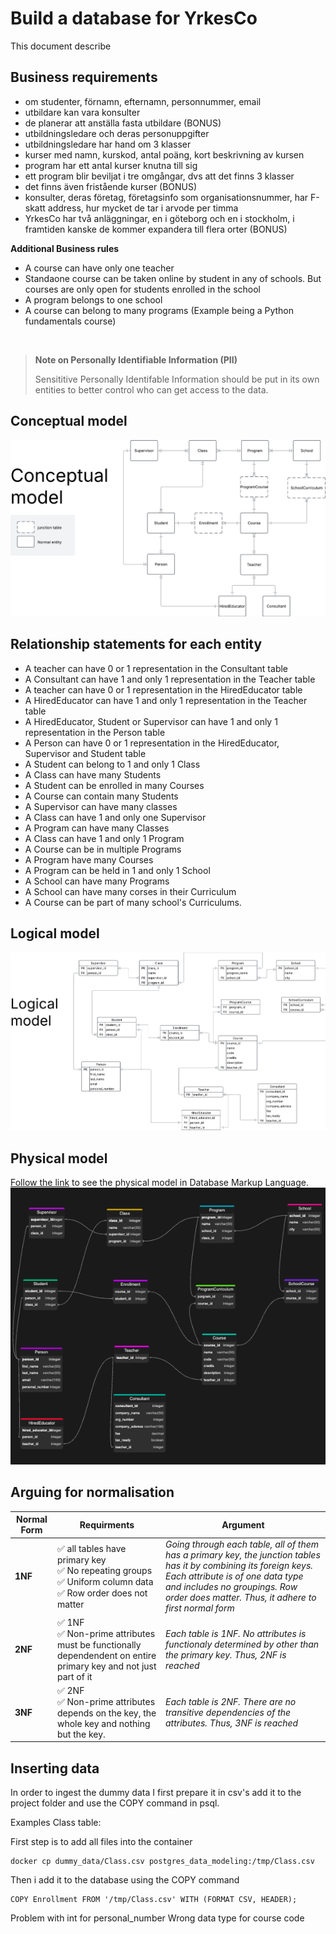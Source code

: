 # Build a database for YrkesCo

This document describe 

## Business requirements
- om studenter, förnamn, efternamn, personnummer, email
- utbildare kan vara konsulter
- de planerar att anställa fasta utbildare (BONUS)
- utbildningsledare och deras personuppgifter
- utbildningsledare har hand om 3 klasser
- kurser med namn, kurskod, antal poäng, kort beskrivning av kursen
- program har ett antal kurser knutna till sig
- ett program blir beviljat i tre omgångar, dvs att det finns 3 klasser
- det finns även fristående kurser (BONUS)
- konsulter, deras företag, företagsinfo som organisationsnummer, har F-skatt address, hur mycket de tar i arvode per timma
- YrkesCo har två anläggningar, en i göteborg och en i stockholm, i framtiden kanske de kommer expandera till flera orter (BONUS)

**Additional Business rules**
- A course can have only one teacher
- Standaone course can be taken online by student in any of schools. But courses are only open for students enrolled in the school
- A program belongs to one school
- A course can belong to many programs (Example being a Python fundamentals course)

<br>

> **Note on Personally Identifiable Information (PII)**
>
> Sensititive Personally Identifable Information should be put in its own entities to better control who can get access to the data.


## Conceptual model
<img src = "yh_labb_assets/conceptual_diagram_yh_labb.png">

## Relationship statements for each entity
- A teacher can have 0 or 1 representation in the Consultant table
- A Consultant can have 1 and only 1 representation in the Teacher table
- A teacher can have 0 or 1 representation in the HiredEducator table
- A HiredEducator can have 1 and only 1 representation in the Teacher table
- A HiredEducator, Student or Supervisor can have 1 and only 1 representation in the Person table
- A Person can have 0 or 1  representation in the HiredEducator, Supervisor and Student table
- A Student can belong to 1 and only 1 Class
- A Class can have many Students
- A Student can be enrolled in many Courses
- A Course can contain many Students
- A Supervisor can have many classes
- A Class can have 1 and only one Supervisor
- A Program can have many Classes
- A Class can have 1 and only 1 Program
- A Course can be in multiple Programs 
- A Program have many Courses
- A Program can be held in 1 and only 1 School
- A School can have many Programs
- A School can have many corses in their Curriculum
- A Course can be part of many school's Curriculums.



## Logical model
<img src = "yh_labb_assets/logical_diagram_yh_labb.png">

## Physical model
[Follow the link](https://github.com/johnsandsjo/data-modelling-john-sandsjo-DE24/blob/main/yh_labb/physical_model.dbml) to see the physical model in Database Markup Language.
<img src = "yh_labb_assets/physical_model_yh_labb.png">

## Arguing for normalisation

Normal Form|Requirments|Argument|
|--|--|--|
|**1NF**|✅ all tables have primary key<br>✅ No repeating groups<br> ✅ Uniform column data <br> ✅ Row order does not matter|*Going through each table, all of them has a primary key, the junction tables has it by combining its foreign keys. Each attribute is of one data type and includes no groupings. Row order does matter. Thus, it adhere to first normal form*|
|**2NF**|✅ 1NF<br>✅ Non-prime attributes must be functionally dependendent on entire primary key and not just part of it | *Each table is 1NF. No attributes is functionaly determined by other than the primary key. Thus, 2NF is reached*|
|**3NF**|✅ 2NF<br>✅ Non-prime attributes depends on the key, the whole key and nothing but the key. | *Each table is 2NF. There are no transitive dependencies of the attributes. Thus, 3NF is reached*|

## Inserting data

In order to ingest the dummy data I first prepare it in csv's add it to the project folder and use the COPY command in psql.

Examples Class table:

First step is to add all files into the container

```
docker cp dummy_data/Class.csv postgres_data_modeling:/tmp/Class.csv
```

Then i add it to the database using the COPY command
```
COPY Enrollment FROM '/tmp/Class.csv' WITH (FORMAT CSV, HEADER);
```
Problem with int for personal_number
Wrong data type for course code